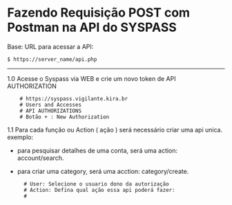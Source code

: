 # Fazendo Requisição POST com Postman na API do SYSPASS

Base: URL para acessar a API:

    $ https://server_name/api.php

---

1.0 Acesse o Syspass via WEB e crie um novo token de API AUTHORIZATION

        # https://syspass.vigilante.kira.br
        # Users and Accesses
        # API AUTHORIZATIONS
        # Botão + : New Authorization

1.1 Para cada função ou Action ( ação ) será necessário criar uma api unica.
exemplo:
- para pesquisar detalhes de uma conta, será uma action: account/search.
- para criar uma category, será uma acction: category/create.

        # User: Selecione o usuario dono da autorização
        # Action: Defina qual ação essa api poderá fazer:
        # 
        
